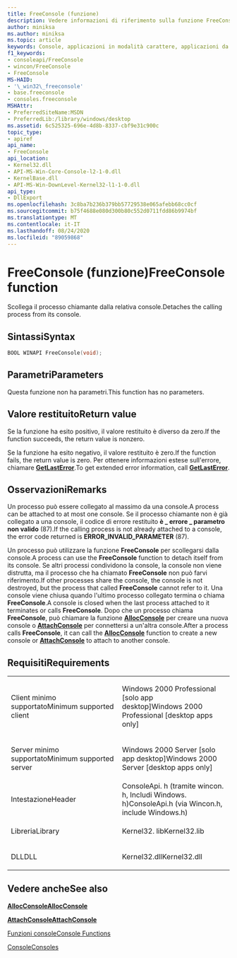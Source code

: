 ```yaml
---
title: FreeConsole (funzione)
description: Vedere informazioni di riferimento sulla funzione FreeConsole, che scollega il processo chiamante dalla relativa console.
author: miniksa
ms.author: miniksa
ms.topic: article
keywords: Console, applicazioni in modalità carattere, applicazioni da riga di comando, applicazioni Terminal, API console
f1_keywords:
- consoleapi/FreeConsole
- wincon/FreeConsole
- FreeConsole
MS-HAID:
- '\_win32\_freeconsole'
- base.freeconsole
- consoles.freeconsole
MSHAttr:
- PreferredSiteName:MSDN
- PreferredLib:/library/windows/desktop
ms.assetid: 6c525325-696e-4d8b-8337-cbf9e31c900c
topic_type:
- apiref
api_name:
- FreeConsole
api_location:
- Kernel32.dll
- API-MS-Win-Core-Console-l2-1-0.dll
- KernelBase.dll
- API-MS-Win-DownLevel-Kernel32-l1-1-0.dll
api_type:
- DllExport
ms.openlocfilehash: 3c8ba7b236b379bb57729538e065afebb68cc0cf
ms.sourcegitcommit: b75f4688e080d300b80c552d0711fdd86b9974bf
ms.translationtype: MT
ms.contentlocale: it-IT
ms.lasthandoff: 08/24/2020
ms.locfileid: "89059868"
---
```

# <a name="freeconsole-function"></a><span data-ttu-id="4e014-104">FreeConsole (funzione)</span><span class="sxs-lookup"><span data-stu-id="4e014-104">FreeConsole function</span></span>


<span data-ttu-id="4e014-105">Scollega il processo chiamante dalla relativa console.</span><span class="sxs-lookup"><span data-stu-id="4e014-105">Detaches the calling process from its console.</span></span>

<a name="syntax"></a><span data-ttu-id="4e014-106">Sintassi</span><span class="sxs-lookup"><span data-stu-id="4e014-106">Syntax</span></span>
------

```C
BOOL WINAPI FreeConsole(void);
```

<a name="parameters"></a><span data-ttu-id="4e014-107">Parametri</span><span class="sxs-lookup"><span data-stu-id="4e014-107">Parameters</span></span>
----------

<span data-ttu-id="4e014-108">Questa funzione non ha parametri.</span><span class="sxs-lookup"><span data-stu-id="4e014-108">This function has no parameters.</span></span>

<a name="return-value"></a><span data-ttu-id="4e014-109">Valore restituito</span><span class="sxs-lookup"><span data-stu-id="4e014-109">Return value</span></span>
------------

<span data-ttu-id="4e014-110">Se la funzione ha esito positivo, il valore restituito è diverso da zero.</span><span class="sxs-lookup"><span data-stu-id="4e014-110">If the function succeeds, the return value is nonzero.</span></span>

<span data-ttu-id="4e014-111">Se la funzione ha esito negativo, il valore restituito è zero.</span><span class="sxs-lookup"><span data-stu-id="4e014-111">If the function fails, the return value is zero.</span></span> <span data-ttu-id="4e014-112">Per ottenere informazioni estese sull'errore, chiamare [**GetLastError**](https://msdn.microsoft.com/library/windows/desktop/ms679360).</span><span class="sxs-lookup"><span data-stu-id="4e014-112">To get extended error information, call [**GetLastError**](https://msdn.microsoft.com/library/windows/desktop/ms679360).</span></span>

<a name="remarks"></a><span data-ttu-id="4e014-113">Osservazioni</span><span class="sxs-lookup"><span data-stu-id="4e014-113">Remarks</span></span>
-------

<span data-ttu-id="4e014-114">Un processo può essere collegato al massimo da una console.</span><span class="sxs-lookup"><span data-stu-id="4e014-114">A process can be attached to at most one console.</span></span> <span data-ttu-id="4e014-115">Se il processo chiamante non è già collegato a una console, il codice di errore restituito **è \_ errore \_ parametro non valido** (87).</span><span class="sxs-lookup"><span data-stu-id="4e014-115">If the calling process is not already attached to a console, the error code returned is **ERROR\_INVALID\_PARAMETER** (87).</span></span>

<span data-ttu-id="4e014-116">Un processo può utilizzare la funzione **FreeConsole** per scollegarsi dalla console.</span><span class="sxs-lookup"><span data-stu-id="4e014-116">A process can use the **FreeConsole** function to detach itself from its console.</span></span> <span data-ttu-id="4e014-117">Se altri processi condividono la console, la console non viene distrutta, ma il processo che ha chiamato **FreeConsole** non può farvi riferimento.</span><span class="sxs-lookup"><span data-stu-id="4e014-117">If other processes share the console, the console is not destroyed, but the process that called **FreeConsole** cannot refer to it.</span></span> <span data-ttu-id="4e014-118">Una console viene chiusa quando l'ultimo processo collegato termina o chiama **FreeConsole**.</span><span class="sxs-lookup"><span data-stu-id="4e014-118">A console is closed when the last process attached to it terminates or calls **FreeConsole**.</span></span> <span data-ttu-id="4e014-119">Dopo che un processo chiama **FreeConsole**, può chiamare la funzione [**AllocConsole**](allocconsole.md) per creare una nuova console o [**AttachConsole**](attachconsole.md) per connettersi a un'altra console.</span><span class="sxs-lookup"><span data-stu-id="4e014-119">After a process calls **FreeConsole**, it can call the [**AllocConsole**](allocconsole.md) function to create a new console or [**AttachConsole**](attachconsole.md) to attach to another console.</span></span>

<a name="requirements"></a><span data-ttu-id="4e014-120">Requisiti</span><span class="sxs-lookup"><span data-stu-id="4e014-120">Requirements</span></span>
------------

<table>
<colgroup>
<col width="50%" />
<col width="50%" />
</colgroup>
<tbody>
<tr class="odd">
<td><p><span data-ttu-id="4e014-121">Client minimo supportato</span><span class="sxs-lookup"><span data-stu-id="4e014-121">Minimum supported client</span></span></p></td>
<td><p><span data-ttu-id="4e014-122">Windows 2000 Professional [solo app desktop]</span><span class="sxs-lookup"><span data-stu-id="4e014-122">Windows 2000 Professional [desktop apps only]</span></span></p></td>
</tr>
<tr class="even">
<td><p><span data-ttu-id="4e014-123">Server minimo supportato</span><span class="sxs-lookup"><span data-stu-id="4e014-123">Minimum supported server</span></span></p></td>
<td><p><span data-ttu-id="4e014-124">Windows 2000 Server [solo app desktop]</span><span class="sxs-lookup"><span data-stu-id="4e014-124">Windows 2000 Server [desktop apps only]</span></span></p></td>
</tr>
<tr class="odd">
<td><p><span data-ttu-id="4e014-125">Intestazione</span><span class="sxs-lookup"><span data-stu-id="4e014-125">Header</span></span></p></td>
<td><span data-ttu-id="4e014-126">ConsoleApi. h (tramite wincon. h, Includi Windows. h)</span><span class="sxs-lookup"><span data-stu-id="4e014-126">ConsoleApi.h (via Wincon.h, include Windows.h)</span></span></td>
</tr>
<tr class="even">
<td><p><span data-ttu-id="4e014-127">Libreria</span><span class="sxs-lookup"><span data-stu-id="4e014-127">Library</span></span></p></td>
<td><span data-ttu-id="4e014-128">Kernel32. lib</span><span class="sxs-lookup"><span data-stu-id="4e014-128">Kernel32.lib</span></span></td>
</tr>
<tr class="odd">
<td><p><span data-ttu-id="4e014-129">DLL</span><span class="sxs-lookup"><span data-stu-id="4e014-129">DLL</span></span></p></td>
<td><span data-ttu-id="4e014-130">Kernel32.dll</span><span class="sxs-lookup"><span data-stu-id="4e014-130">Kernel32.dll</span></span></td>
</tr>
<tr class="even">
</tr>
<tr class="odd">
</tr>
<tr class="even">
</tr>
</tbody>
</table>

## <a name="span-idsee_alsospansee-also"></a><span data-ttu-id="4e014-131"><span id="see_also"></span>Vedere anche</span><span class="sxs-lookup"><span data-stu-id="4e014-131"><span id="see_also"></span>See also</span></span>


[<span data-ttu-id="4e014-132">**AllocConsole**</span><span class="sxs-lookup"><span data-stu-id="4e014-132">**AllocConsole**</span></span>](allocconsole.md)

[<span data-ttu-id="4e014-133">**AttachConsole**</span><span class="sxs-lookup"><span data-stu-id="4e014-133">**AttachConsole**</span></span>](attachconsole.md)

[<span data-ttu-id="4e014-134">Funzioni console</span><span class="sxs-lookup"><span data-stu-id="4e014-134">Console Functions</span></span>](console-functions.md)

[<span data-ttu-id="4e014-135">Console</span><span class="sxs-lookup"><span data-stu-id="4e014-135">Consoles</span></span>](consoles.md)

 

 




